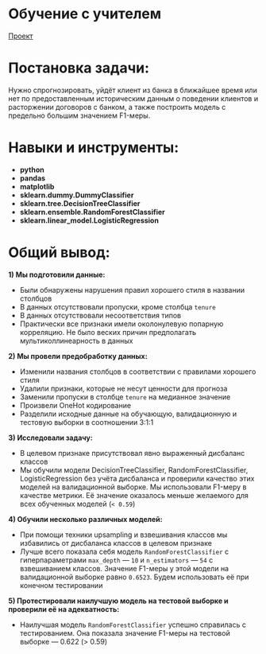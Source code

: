 # Обучение с учителем  
[Проект](Яндекс.Практикум%20«Обучение%20с%20учителем»%20на%20GitHub.ipynb)  
# Постановка задачи:    
Нужно спрогнозировать, уйдёт клиент из банка в ближайшее время или нет по предоставленным историческим данным о поведении клиентов и расторжении договоров с банком, а также построить модель с предельно большим значением F1-меры.  
# Навыки и инструменты:  
* **python**    
* **pandas**  
* **matplotlib**  
* **sklearn.dummy.DummyClassifier**  
* **sklearn.tree.DecisionTreeClassifier**   
* **sklearn.ensemble.RandomForestClassifier**   
* **sklearn.linear_model.LogisticRegression**  
# Общий вывод:  
**1) Мы подготовили данные:** 
- Были обнаружены нарушения правил хорошего стиля в названии столбцов
- В данных отсутствовали пропуски, кроме столбца `tenure`
- В данных отсутствовали несоответствия типов
- Практически все признаки имели околонулевую попарную корреляцию. Не было веских причин предполагать мультиколлинеарность в данных

**2) Мы провели предобработку данных:**
- Изменили названия столбцов в соответствии с правилами хорошего стиля
- Удалили признаки, которые не несут ценности для прогноза
- Заменили пропуски в столбце `tenure` на медианное значение
- Произвели OneHot кодирование
- Разделили исходные данные на обучающую, валидационную и тестовую выборки в соотношении 3:1:1

**3) Исследовали задачу:**
- В целевом признаке присутствовал явно выраженный дисбаланс классов
- Мы обучили модели DecisionTreeClassifier, RandomForestClassifier, LogisticRegression без учёта дисбаланса и проверили качество этих моделей на валидационной выборке. Мы использовали F1-меру в качестве метрики. Её значение оказалось меньше желаемого для всех обученных моделей (`< 0.59`)

**4) Обучили несколько различных моделей:**
- При помощи техники upsampling и взвешивания классов мы избавились от дисбаланса классов в целевом признаке
- Лучше всего показала себя модель `RandomForestClassifier` с гиперпараметрами `max_depth` — `10` и `n_estimators` — `54` с взвешиванием классов. Значение F1-меры у этой модели на валидационной выборке равно `0.6523`. Будем использовать её при конечном тестировании

**5) Протестировали наилучшую модель на тестовой выборке и проверили её на адекватность:**
- Наилучшая модель `RandomForestClassifier` успешно справилась с тестированием. Она показала значение F1-меры на тестовой выборке — 0.622 (> 0.59)